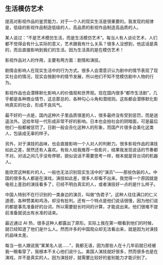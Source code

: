 <div class="inner">
<h2>生活模仿艺术</h2>
<p>提高对影视作品的鉴赏能力，对于一个人的现实生活是很重要的。我发现的规律是，低级的影视作品制造低级的人，高品质的影视作品制造高品质的人。</p>
<p>某人说过：“不是艺术模仿生活，而是生活模仿艺术”。每当人有人谈论艺术，人们都不觉得会有什么实际的意义，艺术跟我有什么关系？很多人没想到，他这话是真的，而且直接影响到我们的生活。因为生活真的是在模仿艺术！</p>
<p>影视作品对人的作用，主要有两方面：剧情和演技。</p>
<p>剧情会影响人在现实生活中的行为方式。很多人会潜意识认为剧中的情节表现了现实社会的情况，现实会按剧中的情节发展，所以他们不知不觉模仿剧中人物的行为。</p>
<p>影视作品也会潜移默化影响人的价值观和世界观。现在国内很多“都市生活剧”，几乎都是各种商业情节，这总那总的，各种勾心斗角和潜规则。这些都会潜移默化影响真实的社会，形成不良风气。</p>
<p>最不好的一点是，国内这种片子里品质很差的人，很多最终没有受到惩罚，而是逍遥法外。这给年轻一代形成非常不好的影响。日本也会拍社会的阴暗面，可是最后他们一般都被惩罚了。日剧一般会丑化这种人的形象，而国产片很多会美化这类人，包装成无辜的样子。</p>
<p>另外，对于演技的品味，也会直接影响一个人对人的判断力。很多影视作品的演技如此之差，居然还有人喜欢。有些人给我推荐一些影片，结果我发现说话的节奏都不对。对话之间几乎没有停顿，貌似说话不需要思考一样，根本就是背台词的机器人。</p>
<p>能欣赏这种影片的人，一般也无法识别现实生活中的“演员”——那些伪装的人。中国的很多名人都是在演戏，演技如此差，很多人却看不出来。我觉得一个原因就是电视上差劲的演技看多了，已经不明白真实的人，或者演技好一点的是什么样子。</p>
<p>中国人特别不在行识别的一类身边的演员，叫做“伪君子”。这种人往往满口的仁义道德，各种赞美和鸡汤，却没有批判。还有一个特点是他们说话很慢，因为他们说的都是事先准备好的台词，所以需要挺长时间的计算，才能说出来。他们很难不提前准备就说出有水准的话来。</p>
<p>最近通过 AI 热，很多这种人都露出了原形。实际上我在第一眼看到他们的时候，就已经知道了他们是什么人。然而许多的中国观众却无法看出来，就是因为对演技的品味太差。</p>
<p>每当一些人跟说我“某某名人说……”，我都无语，因为那些人在十几年前就已经被我一眼看穿了，我根本不关心他们说什么。美国人演技就好很多，然而很多也是在演戏，并不是真实的人。因为演技好，就需要比较好的鉴别能力才能识别了。</p>
</div>
<!--
<div class="ad-banner" style="margin-top: 5px">
<script async src="//pagead2.googlesyndication.com/pagead/js/adsbygoogle.js"></script>
<ins class="adsbygoogle"
                    style="display:inline-block;width:100%;height:90px"
                    data-ad-client="ca-pub-1331524016319584"
                    data-ad-slot="6657867155"></ins>
<script>(adsbygoogle = window.adsbygoogle || []).push({});</script>
</div>
<script data-ad-client="ca-pub-1331524016319584" async
            src="https://pagead2.googlesyndication.com/pagead/js/adsbygoogle.js">
</script>
        -->
    